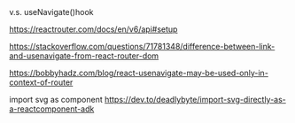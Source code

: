<Link> v.s. useNavigate()hook

https://reactrouter.com/docs/en/v6/api#setup

https://stackoverflow.com/questions/71781348/difference-between-link-and-usenavigate-from-react-router-dom

https://bobbyhadz.com/blog/react-usenavigate-may-be-used-only-in-context-of-router

import svg as component
https://dev.to/deadlybyte/import-svg-directly-as-a-reactcomponent-adk


